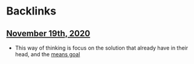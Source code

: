 
# Backlinks
## [November 19th, 2020](<November 19th, 2020.md>)
- This way of thinking is focus on the solution that already have in their head, and the [means goal](<means goal.md>)

